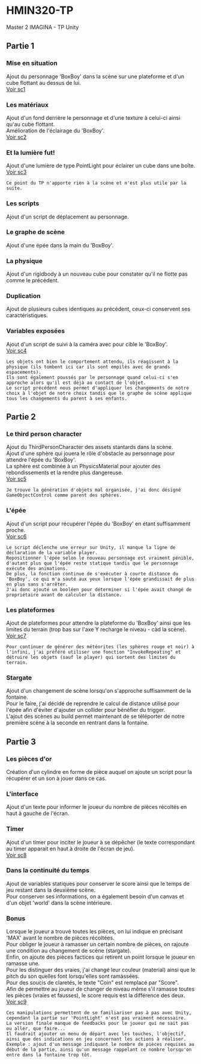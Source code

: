 # HMIN320-TP

Master 2 IMAGINA - TP Unity

## Partie 1

### Mise en situation

Ajout du personnage 'BoxBoy' dans la scène sur une plateforme et d'un cube flottant au dessus de lui.  
[Voir sc1](Screenshots/TP2_DiMalta-Tony_1.jpg)

### Les matériaux

Ajout d'un fond derrière le personnage et d'une texture à celui-ci ainsi qu'au cube flottant.  
Amélioration de l'éclairage du 'BoxBoy'.  
[Voir sc2](Screenshots/TP2_DiMalta-Tony_2.jpg)

### Et la lumière fut!

Ajout d'une lumière de type PointLight pour éclairer un cube dans une boîte.  
[Voir sc3](Screenshots/TP2_DiMalta-Tony_3.jpg)

```
Ce point du TP n'apporte rien à la scène et n'est plus utile par la suite.
```

### Les scripts

Ajout d'un script de déplacement au personnage.

### Le graphe de scène

Ajout d'une épée dans la main du 'BoxBoy'.

### La physique

Ajout d'un rigidbody à un nouveau cube pour constater qu'il ne flotte pas comme le précédent.

### Duplication

Ajout de plusieurs cubes identiques au précédent, ceux-ci conservent ses caractéristiques.

### Variables exposées

Ajout d'un script de suivi à la caméra avec pour cible le 'BoxBoy'.  
[Voir sc4](Screenshots/TP2_DiMalta-Tony_4.jpg)

```
Les objets ont bien le comportement attendu, ils réagissent à la physique (ils tombent ici car ils sont empilés avec de grands espacements).
Ils sont également poussés par le personnage quand celui-ci s'en approche alors qu'il est déjà au contact de l'objet.
Le script précédent nous permet d'appliquer les changements de notre choix à l'objet de notre choix tandis que le graphe de scène applique tous les changements du parent à ses enfants.
```

## Partie 2

### Le third person character

Ajout du ThirdPersonCharacter des assets stantards dans la scène.  
Ajout d'une sphère qui jouera le rôle d'obstacle au personnage pour attendre l'épée du 'BoxBoy'.  
La sphère est combinée à un PhysicsMaterial pour ajouter des rebondissements et la rendre plus dangereuse.  
[Voir sc5](Screenshots/TP2_DiMalta-Tony_5.jpg)

```
Je trouve la génération d'objets mal organisée, j'ai donc désigné GameObjectControl comme parent des sphères.
```

### L'épée

Ajout d'un script pour récupérer l'épée du 'BoxBoy' en étant suffisamment proche.  
[Voir sc6](Screenshots/TP2_DiMalta-Tony_6.jpg)

```
Le script déclenche une erreur sur Unity, il manque la ligne de déclaration de la variable player.
Repositionner l'épée selon le nouveau personnage est vraiment pénible, d'autant plus que l'épée reste statique tandis que le personnage exécute des animations.
De plus, la fonction continue de s'exécuter à courte distance du 'BoxBoy', ce qui m'a sauté aux yeux lorsque l'épée grandissait de plus en plus sans s'arrêter.
J'ai donc ajouté un booléen pour déterminer si l'épée avait changé de propriétaire avant de calculer la distance.
```

### Les plateformes

Ajout de plateformes pour attendre la plateforme du 'BoxBoy' ainsi que les limites du terrain (trop bas sur l'axe Y recharge le niveau - càd la scène).  
[Voir sc7](Screenshots/TP2_DiMalta-Tony_7.jpg)

```
Pour continuer de générer des météorites (les sphères rouge et noir) à l'infini, j'ai préféré utiliser une fonction "InvokeRepeating" et détruire les objets (sauf le player) qui sortent des limites du terrain.
```

### Stargate

Ajout d'un changement de scène lorsqu'on s'approche suffisamment de la fontaine.  
Pour le faire, j'ai décidé de reprendre le calcul de distance utilisé pour l'épée afin d'éviter d'ajouter un collider pour bénéfier du trigger.  
L'ajout des scènes au build permet maintenant de se téléporter de notre première scène à la seconde en rentrant dans la fontaine.  

## Partie 3

### Les pièces d'or

Création d'un cylindre en forme de pièce auquel on ajoute un script pour la récupérer et un son à jouer dans ce cas.

### L'interface

Ajout d'un texte pour informer le joueur du nombre de pièces récoltés en haut à gauche de l'écran.

### Timer

Ajout d'un timer pour inciter le joueur à se dépêcher (le texte correspondant au timer apparait en haut à droite de l'écran de jeu).  
[Voir sc8](Screenshots/TP2_DiMalta-Tony_8.jpg)

### Dans la continuité du temps

Ajout de variables statiques pour conserver le score ainsi que le temps de jeu restant dans la deuxième scène.  
Pour conserver ses informations, on a également besoin d'un canvas et d'un objet 'world' dans la scène intérieure.

### Bonus

Lorsque le joueur a trouvé toutes les pièces, on lui indique en précisant 'MAX' avant le nombre de pièces récoltées.  
Pour obliger le joueur à ramasser un certain nombre de pièces, on rajoute une condition au changement de scène (stargate).  
Enfin, on ajoute des pièces factices qui retirent un point lorsque le joueur en ramasse une.  
Pour les distinguer des vraies, j'ai changé leur couleur (material) ainsi que le pitch du son quelles font lorsqu'elles sont ramassées.  
Pour des soucis de claretés, le texte "Coin" est remplacé par "Score".  
Afin de permettre au joueur de changer de niveau même s'il ramasse toutes les pièces (vraies et fausses), le score requis est la différence des deux.  
[Voir sc9](Screenshots/TP2_DiMalta-Tony_9.jpg)

```
Ces manipulations permettent de se familiariser pas à pas avec Unity, cependant la partie sur 'PointLight' n'est pas vraiment nécessaire.
La version finale manque de feedbacks pour le joueur qui ne sait pas ou aller, que faire...
Il faudrait ajouter un menu de départ avec les touches, l'objectif, ainsi que des indications en jeu concernant les actions à réaliser.
Exemple : ajout d'un message indiquant le nombre de pièces requises au début de la partie, ainsi qu'un message rappelant ce nombre lorsqu'on entre dans la fontaine trop tôt.
```
